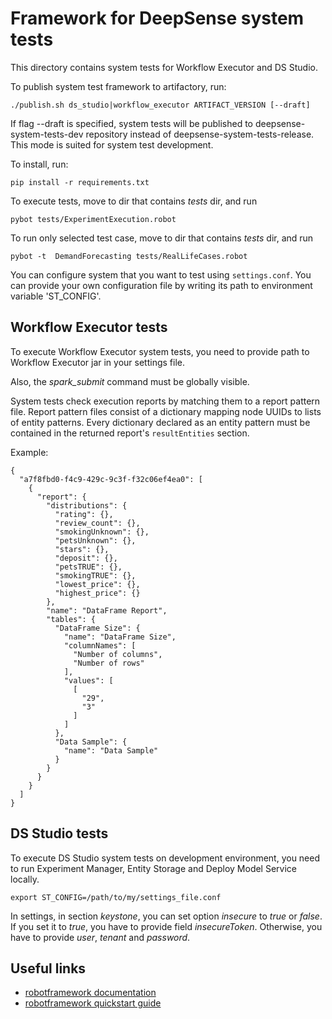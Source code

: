 <!--
  Copyright (c) 2015, CodiLime Inc.
-->

# Framework for DeepSense system tests

This directory contains system tests for Workflow Executor and DS Studio.

To publish system test framework to artifactory, run:
```
./publish.sh ds_studio|workflow_executor ARTIFACT_VERSION [--draft]
```

If flag --draft is specified, system tests will be published to deepsense-system-tests-dev
repository instead of deepsense-system-tests-release. This mode is suited for system test
development.

To install, run:
```
pip install -r requirements.txt
```
To execute tests, move to dir that contains _tests_ dir, and run
```
pybot tests/ExperimentExecution.robot
```
To run only selected test case, move to dir that contains _tests_ dir, and run
```
pybot -t  DemandForecasting tests/RealLifeCases.robot
```


You can configure system that you want to test using ``settings.conf``.
You can provide your own configuration file by writing its path to environment variable 'ST_CONFIG'.

## Workflow Executor tests

To execute Workflow Executor system tests, you need to provide path to Workflow Executor jar
in your settings file.

Also, the _spark_submit_ command must be globally visible.

System tests check execution reports by matching them to a report pattern file. Report pattern files
consist of a dictionary mapping node UUIDs to lists of entity patterns. Every dictionary declared
as an entity pattern must be contained in the returned report's `resultEntities` section.

Example:

```
{
  "a7f8fbd0-f4c9-429c-9c3f-f32c06ef4ea0": [
    {
      "report": {
        "distributions": {
          "rating": {},
          "review_count": {},
          "smokingUnknown": {},
          "petsUnknown": {},
          "stars": {},
          "deposit": {},
          "petsTRUE": {},
          "smokingTRUE": {},
          "lowest_price": {},
          "highest_price": {}
        },
        "name": "DataFrame Report",
        "tables": {
          "DataFrame Size": {
            "name": "DataFrame Size",
            "columnNames": [
              "Number of columns",
              "Number of rows"
            ],
            "values": [
              [
                "29",
                "3"
              ]
            ]
          },
          "Data Sample": {
            "name": "Data Sample"
          }
        }
      }
    }
  ]
}
```

## DS Studio tests

To execute DS Studio system tests on development environment, you need to run Experiment Manager,
Entity Storage and Deploy Model Service locally.

```
export ST_CONFIG=/path/to/my/settings_file.conf
```
In settings, in section _keystone_, you can set option _insecure_ to _true_ or _false_.
If you set it to _true_, you have to provide field _insecureToken_. Otherwise, you have to
provide _user_, _tenant_ and _password_.

## Useful links

* [robotframework documentation](http://robotframework.org/robotframework/latest/RobotFrameworkUserGuide.html)
* [robotframework quickstart guide](https://github.com/robotframework/QuickStartGuide/blob/master/QuickStart.rst)
